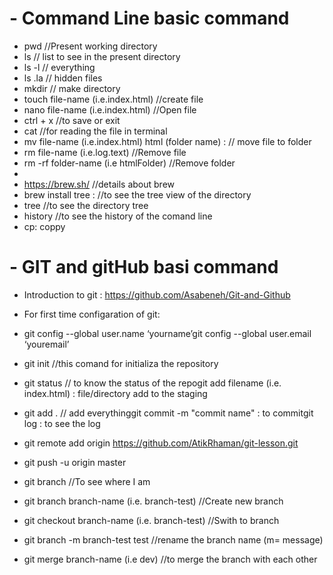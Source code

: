 # - Command Line basic command
- pwd  //Present working directory
- ls  // list to see in the present directory
- ls -l  // everything
- ls .la  // hidden files
- mkdir  // make directory
- touch file-name (i.e.index.html) //create file
- nano file-name (i.e.index.html)  //Open file
- ctrl + x //to save or exit
- cat //for reading the file in terminal
- mv file-name (i.e.index.html) html (folder name) : // move file to folder
- rm file-name (i.e.log.text)  //Remove file
- rm -rf folder-name (i.e htmlFolder)  //Remove folder
- 
- https://brew.sh/ //details about brew
- brew install tree :  //to see the tree view of the directory
- tree //to see the directory tree
- history //to see the history of the comand line
- cp: coppy


# - GIT and gitHub basi command
- Introduction to git : https://github.com/Asabeneh/Git-and-Github

- For first time configaration of git:
- git config --global user.name ‘yourname’git config --global user.email ‘youremail’

- git init //this comand for initializa the repository 
- git status // to know the status of the repogit add filename (i.e. index.html) : file/directory add to the staging
- git add . // add everythinggit commit -m "commit name" : to commitgit log : to see the log
- git remote add origin https://github.com/AtikRhaman/git-lesson.git
- git push -u origin master
- git branch  //To see where I am
- git branch branch-name (i.e. branch-test)  //Create new branch
- git checkout branch-name (i.e. branch-test)  //Swith to branch
- git branch -m branch-test test //rename the branch name (m= message)
- git merge branch-name (i.e dev)  //to merge the branch with each other
